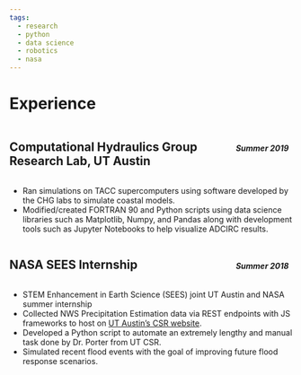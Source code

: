 ```yaml
---
tags: 
  - research
  - python
  - data science
  - robotics
  - nasa
---
```


# Experience

<div style="display: flex; align-items: baseline">
<h2 style="width: 80%">Computational Hydraulics Group Research Lab, UT Austin</h2>
<h4 style="width: 20%"><i>Summer 2019</i></h4>
</div>

- Ran simulations on TACC supercomputers using software developed by the CHG labs to simulate coastal models.
- Modified/created FORTRAN 90 and Python scripts using data science libraries such as Matplotlib, Numpy, and Pandas along with development tools such as Jupyter Notebooks to help visualize ADCIRC results.

<div style="display: flex; align-items: baseline">
<h2 style="width: 80%">NASA SEES Internship</h2>
<h4 style="width: 20%"><i>Summer 2018</i></h4>
</div>

- STEM Enhancement in Earth Science (SEES) joint UT Austin and NASA summer internship
- Collected NWS Precipitation Estimation data via REST endpoints with JS frameworks to host on [UT Austin’s CSR website](https://agw-prim-green2.csr.utexas.edu/SEES2018/).
- Developed a Python script to automate an extremely lengthy and manual task done by Dr. Porter from UT CSR.
- Simulated recent flood events with the goal of improving future flood response scenarios.